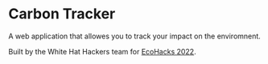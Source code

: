 # Carbon Tracker
A web application that allowes you to track your impact on the enviromnent.

Built by the White Hat Hackers team for [EcoHacks 2022](https://www.ecohacks.net/). 
